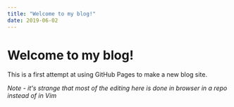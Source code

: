 ```yaml
---
title: "Welcome to my blog!"
date: 2019-06-02
---
```


# Welcome to my blog!

This is a first attempt at using GitHub Pages to make a new blog site.

*Note - it's strange that most of the editing here is done in browser in a repo instead of in Vim*
